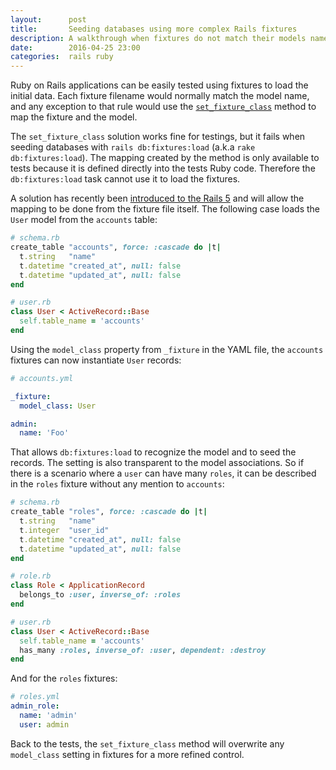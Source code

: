```yaml
---
layout:      post
title:       Seeding databases using more complex Rails fixtures
description: A walkthrough when fixtures do not match their models name.
date:        2016-04-25 23:00
categories:  rails ruby
---
```


Ruby on Rails applications can be easily tested using fixtures to load the initial data. Each fixture filename would normally match the model name, and any exception to that rule would use the [`set_fixture_class`][set_fixture_class] method to map the
fixture and the model.

The `set_fixture_class` solution works fine for testings, but it fails when seeding databases with `rails db:fixtures:load` (a.k.a `rake db:fixtures:load`). The mapping created by the method is only available to tests because it is defined directly into the tests Ruby code. Therefore the `db:fixtures:load` task cannot use it to load the fixtures.

A solution has recently been [introduced to the Rails 5][rails_issue_20574] and will allow the mapping to be done from the fixture file itself. The following case loads the `User` model from the `accounts` table:

~~~ruby
# schema.rb
create_table "accounts", force: :cascade do |t|
  t.string   "name"
  t.datetime "created_at", null: false
  t.datetime "updated_at", null: false
end

# user.rb
class User < ActiveRecord::Base
  self.table_name = 'accounts'
end
~~~

Using the `model_class` property from `_fixture` in the YAML file, the `accounts` fixtures can now instantiate `User` records:

~~~yml
# accounts.yml

_fixture:
  model_class: User

admin:
  name: 'Foo'
~~~

That allows `db:fixtures:load` to recognize the model and to seed the records. The setting is also transparent to the model associations. So if there is a scenario where a `user` can have many `roles`, it can be described in the `roles` fixture without any mention to `accounts`:

~~~ruby
# schema.rb
create_table "roles", force: :cascade do |t|
  t.string   "name"
  t.integer  "user_id"
  t.datetime "created_at", null: false
  t.datetime "updated_at", null: false
end

# role.rb
class Role < ApplicationRecord
  belongs_to :user, inverse_of: :roles
end

# user.rb
class User < ActiveRecord::Base
  self.table_name = 'accounts'
  has_many :roles, inverse_of: :user, dependent: :destroy
end
~~~

And for the `roles` fixtures:

~~~yml
# roles.yml
admin_role:
  name: 'admin'
  user: admin
~~~

Back to the tests, the `set_fixture_class` method will overwrite any `model_class` setting in fixtures for a more refined control.

[set_fixture_class]: https://api.rubyonrails.org/v5.2.3/classes/ActiveRecord/TestFixtures/ClassMethods.html#method-i-set_fixture_class
[rails_issue_20574]: https://github.com/rails/rails/pull/20574
